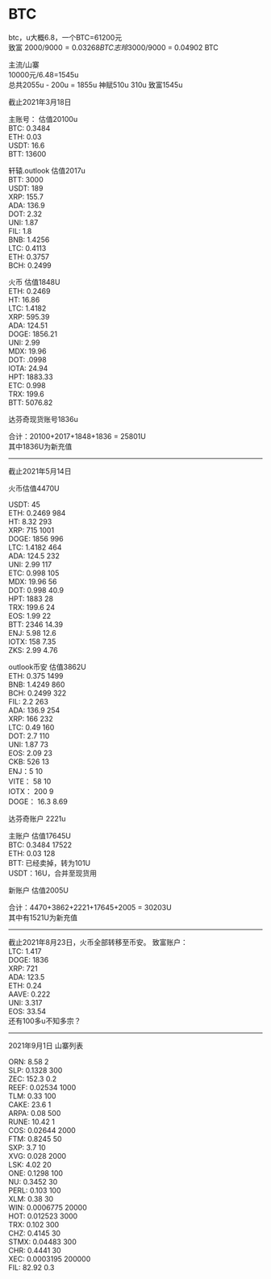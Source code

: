 # BTC

btc，u大概6.8，一个BTC=61200元  
致富 2000/$9000 = 0.03268 BTC  
志玲 3000/$9000 = 0.04902 BTC  

主流/山寨  
10000元/6.48=1545u  
总共2055u  - 200u = 1855u
神赋510u  310u
致富1545u  


截止2021年3月18日   

主账号：  估值20100u  
BTC: 0.3484  
ETH: 0.03  
USDT: 16.6  
BTT: 13600  

轩辕.outlook  估值2017u  
BTT: 3000  
USDT: 189  
XRP: 155.7  
ADA: 136.9  
DOT: 2.32  
UNI: 1.87  
FIL: 1.8  
BNB: 1.4256  
LTC: 0.4113  
ETH: 0.3757  
BCH: 0.2499  

火币  估值1848U  
ETH: 0.2469    
HT: 16.86  
LTC: 1.4182  
XRP: 595.39  
ADA: 124.51  
DOGE: 1856.21  
UNI: 2.99  
MDX: 19.96  
DOT: .0998  
IOTA: 24.94  
HPT: 1883.33  
ETC: 0.998  
TRX: 199.6  
BTT: 5076.82  
  
达芬奇现货账号1836u  


合计：20100+2017+1848+1836 = 25801U  
其中1836U为新充值  

---------------------------------------------------------   


截止2021年5月14日     

火币估值4470U  

USDT: 45  
ETH: 0.2469    984    
HT: 8.32   293   
XRP: 715   1001   
DOGE: 1856  996   
LTC: 1.4182  464   
ADA: 124.5  232   
UNI: 2.99  117   
ETC: 0.998  105   
MDX: 19.96   56   
DOT: 0.998  40.9   
HPT: 1883  28   
TRX: 199.6  24   
EOS: 1.99  22    
BTT: 2346  14.39   
ENJ: 5.98  12.6   
IOTX: 158  7.35   
ZKS: 2.99  4.76    



outlook币安  估值3862U   
ETH: 0.375 1499   
BNB: 1.4249 860   
BCH: 0.2499 322   
FIL: 2.2 263   
ADA: 136.9 254   
XRP: 166 232   
LTC: 0.49 160   
DOT: 2.7 110   
UNI: 1.87 73   
EOS: 2.09 23   
CKB: 526 13   
ENJ：5 10   
VITE： 58 10   
IOTX： 200 9   
DOGE： 16.3 8.69     
 
 
 
达芬奇账户 2221u 

主账户 估值17645U  
BTC: 0.3484 17522  
ETH: 0.03  128  
BTT: 已经卖掉，转为101U  
USDT：16U，合并至现货用  

新账户 估值2005U    


合计：4470+3862+2221+17645+2005 = 30203U  
其中有1521U为新充值  

---------------------------------------------------   

截止2021年8月23日，火币全部转移至币安。
致富账户：  
LTC: 1.417  
DOGE: 1836  
XRP: 721  
ADA: 123.5  
ETH: 0.24  
AAVE: 0.222  
UNI: 3.317  
EOS: 33.54  
还有100多u不知多宗？  

--------------------------------------------------------  

2021年9月1日 山寨列表  

ORN: 8.58 2  
SLP: 0.1328 300  
ZEC: 152.3 0.2  
REEF: 0.02534 1000   
TLM: 0.33 100  
CAKE: 23.6 1  
ARPA: 0.08 500  
RUNE: 10.42 1  
COS: 0.02644 2000  
FTM: 0.8245 50   
SXP: 3.7 10  
XVG: 0.028 2000   
LSK: 4.02 20  
ONE: 0.1298 100  
NU: 0.3452 30  
PERL: 0.103 100  
XLM: 0.38 30  
WIN: 0.0006775 20000  
HOT: 0.012523 3000  
TRX: 0.102 300  
CHZ: 0.4145 30  
STMX: 0.04483 300  
CHR: 0.4441 30  
XEC: 0.0003195 200000  
FIL: 82.92 0.3  

